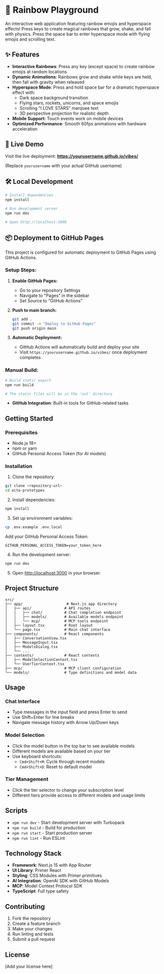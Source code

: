 # 🌈 Rainbow Playground

An interactive web application featuring rainbow emojis and hyperspace effects! Press keys to create magical rainbows that grow, shake, and fall with physics. Press the space bar to enter hyperspace mode with flying emojis and scrolling text.

## ✨ Features

- **Interactive Rainbows**: Press any key (except space) to create rainbow emojis at random locations
- **Dynamic Animations**: Rainbows grow and shake while keys are held, then fall with gravity when released
- **Hyperspace Mode**: Press and hold space bar for a dramatic hyperspace effect with:
  - Dark space background transition
  - Flying stars, rockets, unicorns, and space emojis
  - Scrolling "I LOVE STARS" marquee text
  - 3D perspective projection for realistic depth
- **Mobile Support**: Touch events work on mobile devices
- **Optimized Performance**: Smooth 60fps animations with hardware acceleration

## 🚀 Live Demo

Visit the live deployment: **https://yourusername.github.io/vibes/**

(Replace `yourusername` with your actual GitHub username)

## 🛠️ Local Development

```bash
# Install dependencies
npm install

# Run development server
npm run dev

# Open http://localhost:3000
```

## 📦 Deployment to GitHub Pages

This project is configured for automatic deployment to GitHub Pages using GitHub Actions.

### Setup Steps:

1. **Enable GitHub Pages:**
   - Go to your repository Settings
   - Navigate to "Pages" in the sidebar
   - Set Source to "GitHub Actions"

2. **Push to main branch:**
   ```bash
   git add .
   git commit -m "Deploy to GitHub Pages"
   git push origin main
   ```

3. **Automatic Deployment:**
   - GitHub Actions will automatically build and deploy your site
   - Visit `https://yourusername.github.io/vibes/` once deployment completes

### Manual Build:

```bash
# Build static export
npm run build

# The static files will be in the 'out' directory
```
- **GitHub Integration**: Built-in tools for GitHub-related tasks

## Getting Started

### Prerequisites

- Node.js 18+ 
- npm or yarn
- GitHub Personal Access Token (for AI models)

### Installation

1. Clone the repository:
```bash
git clone <repository-url>
cd octo-prototypes
```

2. Install dependencies:
```bash
npm install
```

3. Set up environment variables:
```bash
cp .env.example .env.local
```

Add your GitHub Personal Access Token:
```
GITHUB_PERSONAL_ACCESS_TOKEN=your_token_here
```

4. Run the development server:
```bash
npm run dev
```

5. Open [http://localhost:3000](http://localhost:3000) in your browser.

## Project Structure

```
src/
├── app/                    # Next.js app directory
│   ├── api/               # API routes
│   │   ├── chat/          # Chat completion endpoint
│   │   ├── models/        # Available models endpoint
│   │   └── mcp/           # MCP tools endpoint
│   ├── layout.tsx         # Root layout
│   └── page.tsx           # Main chat interface
├── components/            # React components
│   ├── ConversationView.tsx
│   ├── MessageInput.tsx
│   ├── ModelsDialog.tsx
│   └── ...
├── contexts/              # React contexts
│   ├── ModelSelectionContext.tsx
│   └── UserTierContext.tsx
├── mcp/                   # MCP client configuration
└── models/                # Type definitions and model data
```

## Usage

### Chat Interface

- Type messages in the input field and press Enter to send
- Use Shift+Enter for line breaks
- Navigate message history with Arrow Up/Down keys

### Model Selection

- Click the model button in the top bar to see available models
- Different models are available based on your tier
- Use keyboard shortcuts:
  - `Cmd+Shift+M`: Cycle through recent models
  - `Cmd+Shift+D`: Reset to default model

### Tier Management

- Click the tier selector to change your subscription level
- Different tiers provide access to different models and usage limits

## Scripts

- `npm run dev` - Start development server with Turbopack
- `npm run build` - Build for production
- `npm run start` - Start production server
- `npm run lint` - Run ESLint

## Technology Stack

- **Framework**: Next.js 15 with App Router
- **UI Library**: Primer React
- **Styling**: CSS Modules with Primer primitives
- **AI Integration**: OpenAI SDK with GitHub Models
- **MCP**: Model Context Protocol SDK
- **TypeScript**: Full type safety

## Contributing

1. Fork the repository
2. Create a feature branch
3. Make your changes
4. Run linting and tests
5. Submit a pull request

## License

[Add your license here]